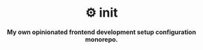<div align="center">
    <h1>⚙️ init</h1>
    <strong>My own opinionated frontend development setup configuration monorepo.</strong>
</div>
